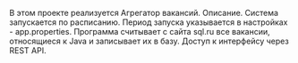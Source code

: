 В этом проекте реализуется Агрегатор вакансий.
Описание.
Система запускается по расписанию. Период запуска указывается в настройках - app.properties.
Программа считывает с сайта sql.ru все вакансии, относящиеся к Java и записывает их в базу.
Доступ к интерфейсу через REST API.